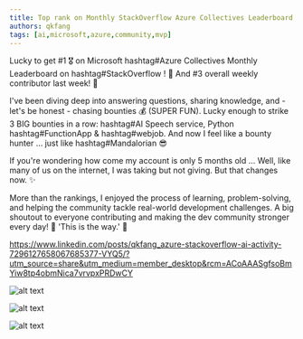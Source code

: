```yaml
---
title: Top rank on Monthly StackOverflow Azure Collectives Leaderboard
authors: qkfang
tags: [ai,microsoft,azure,community,mvp]
---
```



Lucky to get #1 🎖️ on Microsoft hashtag#Azure Collectives Monthly Leaderboard on hashtag#StackOverflow ! 🚀 And #3 overall weekly contributor last week! 🎉

I've been diving deep into answering questions, sharing knowledge, and - let's be honest - chasing bounties 💰 (SUPER FUN). Lucky enough to strike 3 BIG bounties in a row: hashtag#AI Speech service, Python hashtag#FunctionApp & hashtag#webjob. And now I feel like a bounty hunter … just like hashtag#Mandalorian 😎

If you're wondering how come my account is only 5 months old … Well, like many of us on the internet, I was taking but not giving. But that changes now. ✨

More than the rankings, I enjoyed the process of learning, problem-solving, and helping the community tackle real-world development challenges. A big shoutout to everyone contributing and making the dev community stronger every day! 🚀 'This is the way.' 🙌

https://www.linkedin.com/posts/qkfang_azure-stackoverflow-ai-activity-7296127658067685377-VYQ5/?utm_source=share&utm_medium=member_desktop&rcm=ACoAAASgfsoBmYiw8tp4obmNica7vrvpxPRDwCY

![alt text](images\2025-02-15-community-stackoverflow-azure-leaderboard-1.png)

![alt text](images\2025-02-15-community-stackoverflow-azure-leaderboard-2.png)

![alt text](images\2025-02-15-community-stackoverflow-azure-leaderboard-3.png)

